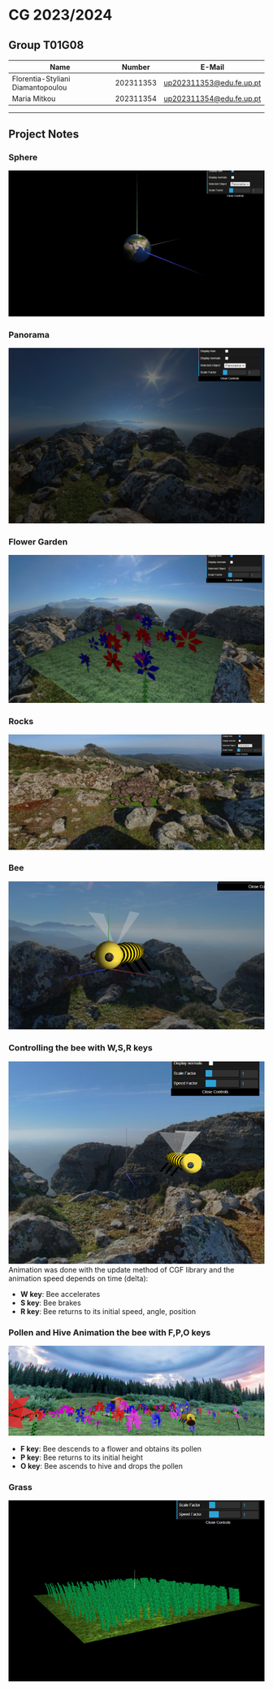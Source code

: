 # CG 2023/2024
## Group T01G08
| Name                                       | Number    | E-Mail                   |
| ----------------                           | --------- | ------------------       |
| Florentia-Styliani Diamantopoulou          | 202311353 | up202311353@edu.fe.up.pt | 
| Maria Mitkou                               | 202311354 | up202311354@edu.fe.up.pt | 

----
## Project Notes
### Sphere
![Screenshot 1](screenshots/spherephoto.png)

### Panorama
![Screenshot 2](screenshots/project-t01g08-1.png)

### Flower Garden
![Screenshot 3](screenshots/project-t01g08-2.png)

### Rocks
![Screenshot 4](screenshots/project-t01g08-3.png)

### Bee
![Screenshot 5](screenshots/project-t01g08-4.png)

### Controlling the bee with W,S,R keys
![Screenshot 6](screenshots/project-t01g08-5.png)
Animation was done with the update method of CGF library and the animation speed depends on time (delta):
- **W key**: Bee accelerates
- **S key**: Bee brakes
- **R key**: Bee returns to its initial speed, angle, position



### Pollen and Hive Animation the bee with F,P,O keys
![Screenshot 7](screenshots/project-t01g08-6.png)
- **F key**: Bee descends to a flower and obtains its pollen
- **P key**: Bee returns to its initial height
- **O key**: Bee ascends to hive and drops the pollen


### Grass 
![Screenshot 8](screenshots/project-t01g08-7.png)